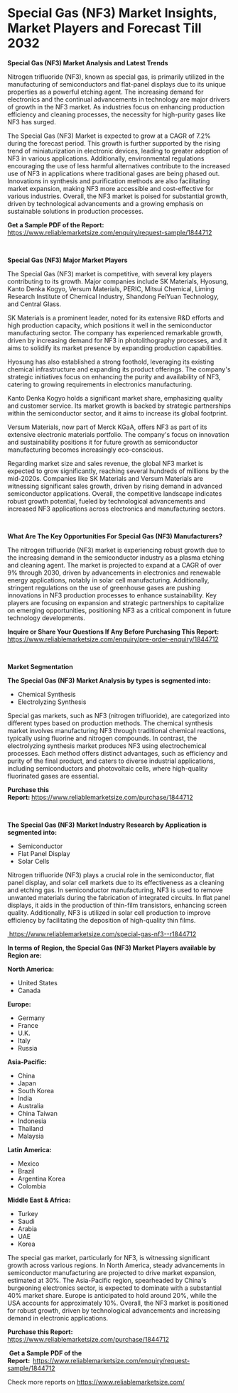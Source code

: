<p><h1>Special Gas (NF3) Market Insights, Market Players and Forecast Till 2032</h1></p><p><strong>Special Gas (NF3) Market Analysis and Latest Trends</strong></p>
<p><p>Nitrogen trifluoride (NF3), known as special gas, is primarily utilized in the manufacturing of semiconductors and flat-panel displays due to its unique properties as a powerful etching agent. The increasing demand for electronics and the continual advancements in technology are major drivers of growth in the NF3 market. As industries focus on enhancing production efficiency and cleaning processes, the necessity for high-purity gases like NF3 has surged.</p><p>The Special Gas (NF3) Market is expected to grow at a CAGR of 7.2% during the forecast period. This growth is further supported by the rising trend of miniaturization in electronic devices, leading to greater adoption of NF3 in various applications. Additionally, environmental regulations encouraging the use of less harmful alternatives contribute to the increased use of NF3 in applications where traditional gases are being phased out. Innovations in synthesis and purification methods are also facilitating market expansion, making NF3 more accessible and cost-effective for various industries. Overall, the NF3 market is poised for substantial growth, driven by technological advancements and a growing emphasis on sustainable solutions in production processes.</p></p>
<p><strong>Get a Sample PDF of the Report:&nbsp;</strong> <a href="https://www.reliablemarketsize.com/enquiry/request-sample/1844712?utm_campaign=2773&utm_medium=2&utm_source=Github&utm_content=ia&utm_term=03042025&utm_id=special-gas-nf3">https://www.reliablemarketsize.com/enquiry/request-sample/1844712</a></p>
<p>&nbsp;</p>
<p><strong>Special Gas (NF3) Major Market Players</strong></p>
<p><p>The Special Gas (NF3) market is competitive, with several key players contributing to its growth. Major companies include SK Materials, Hyosung, Kanto Denka Kogyo, Versum Materials, PERIC, Mitsui Chemical, Liming Research Institute of Chemical Industry, Shandong FeiYuan Technology, and Central Glass. </p><p>SK Materials is a prominent leader, noted for its extensive R&D efforts and high production capacity, which positions it well in the semiconductor manufacturing sector. The company has experienced remarkable growth, driven by increasing demand for NF3 in photolithography processes, and it aims to solidify its market presence by expanding production capabilities.</p><p>Hyosung has also established a strong foothold, leveraging its existing chemical infrastructure and expanding its product offerings. The company's strategic initiatives focus on enhancing the purity and availability of NF3, catering to growing requirements in electronics manufacturing.</p><p>Kanto Denka Kogyo holds a significant market share, emphasizing quality and customer service. Its market growth is backed by strategic partnerships within the semiconductor sector, and it aims to increase its global footprint.</p><p>Versum Materials, now part of Merck KGaA, offers NF3 as part of its extensive electronic materials portfolio. The company's focus on innovation and sustainability positions it for future growth as semiconductor manufacturing becomes increasingly eco-conscious.</p><p>Regarding market size and sales revenue, the global NF3 market is expected to grow significantly, reaching several hundreds of millions by the mid-2020s. Companies like SK Materials and Versum Materials are witnessing significant sales growth, driven by rising demand in advanced semiconductor applications. Overall, the competitive landscape indicates robust growth potential, fueled by technological advancements and increased NF3 applications across electronics and manufacturing sectors.</p></p>
<p>&nbsp;</p>
<p><strong>What Are The Key Opportunities For Special Gas (NF3) Manufacturers?</strong></p>
<p><p>The nitrogen trifluoride (NF3) market is experiencing robust growth due to the increasing demand in the semiconductor industry as a plasma etching and cleaning agent. The market is projected to expand at a CAGR of over 9% through 2030, driven by advancements in electronics and renewable energy applications, notably in solar cell manufacturing. Additionally, stringent regulations on the use of greenhouse gases are pushing innovations in NF3 production processes to enhance sustainability. Key players are focusing on expansion and strategic partnerships to capitalize on emerging opportunities, positioning NF3 as a critical component in future technology developments.</p></p>
<p><strong>Inquire or Share Your Questions If Any Before Purchasing This Report:</strong> <a href="https://www.reliablemarketsize.com/enquiry/pre-order-enquiry/1844712?utm_campaign=2773&utm_medium=2&utm_source=Github&utm_content=ia&utm_term=03042025&utm_id=special-gas-nf3">https://www.reliablemarketsize.com/enquiry/pre-order-enquiry/1844712</a></p>
<p>&nbsp;</p>
<p><strong>Market Segmentation</strong></p>
<p><strong>The Special Gas (NF3) Market Analysis by types is segmented into:</strong></p>
<p><ul><li>Chemical Synthesis</li><li>Electrolyzing Synthesis</li></ul></p>
<p><p>Special gas markets, such as NF3 (nitrogen trifluoride), are categorized into different types based on production methods. The chemical synthesis market involves manufacturing NF3 through traditional chemical reactions, typically using fluorine and nitrogen compounds. In contrast, the electrolyzing synthesis market produces NF3 using electrochemical processes. Each method offers distinct advantages, such as efficiency and purity of the final product, and caters to diverse industrial applications, including semiconductors and photovoltaic cells, where high-quality fluorinated gases are essential.</p></p>
<p><strong>Purchase this Report:&nbsp;</strong><a href="https://www.reliablemarketsize.com/purchase/1844712?utm_campaign=2773&utm_medium=2&utm_source=Github&utm_content=ia&utm_term=03042025&utm_id=special-gas-nf3">https://www.reliablemarketsize.com/purchase/1844712</a></p>
<p>&nbsp;</p>
<p><strong>The Special Gas (NF3) Market Industry Research by Application is segmented into:</strong></p>
<p><ul><li>Semiconductor</li><li>Flat Panel Display</li><li>Solar Cells</li></ul></p>
<p><p>Nitrogen trifluoride (NF3) plays a crucial role in the semiconductor, flat panel display, and solar cell markets due to its effectiveness as a cleaning and etching gas. In semiconductor manufacturing, NF3 is used to remove unwanted materials during the fabrication of integrated circuits. In flat panel displays, it aids in the production of thin-film transistors, enhancing screen quality. Additionally, NF3 is utilized in solar cell production to improve efficiency by facilitating the deposition of high-quality thin films.</p></p>
<p><a href="https://www.reliablemarketsize.com/special-gas-nf3--r1844712?utm_campaign=2773&utm_medium=2&utm_source=Github&utm_content=ia&utm_term=03042025&utm_id=special-gas-nf3">&nbsp;https://www.reliablemarketsize.com/special-gas-nf3--r1844712</a></p>
<p><strong>In terms of Region, the Special Gas (NF3) Market Players available by Region are:</strong></p>
<p>
    <p> <strong> North America: </strong>
        <ul>
            <li>United States</li>
            <li>Canada</li>
        </ul>
        </p> 
    <p> <strong> Europe: </strong>
        <ul>
            <li>Germany</li>
            <li>France</li>
            <li>U.K.</li>
            <li>Italy</li>
            <li>Russia</li>
        </ul>
        </p> 
    <p> <strong> Asia-Pacific: </strong>
        <ul>
            <li>China</li>
            <li>Japan</li>
            <li>South Korea</li>
            <li>India</li>
            <li>Australia</li>
            <li>China Taiwan</li>
            <li>Indonesia</li>
            <li>Thailand</li>
            <li>Malaysia</li>
        </ul>
        </p> 
    <p> <strong> Latin America: </strong>
        <ul>
            <li>Mexico</li>
            <li>Brazil</li>
            <li>Argentina Korea</li>
            <li>Colombia</li>
        </ul>
        </p> 
    <p> <strong> Middle East & Africa: </strong>
        <ul>
            <li>Turkey</li>
            <li>Saudi</li>
            <li>Arabia</li>
            <li>UAE</li>
            <li>Korea</li>
        </ul>
    </p>
    </p>
<p><p>The special gas market, particularly for NF3, is witnessing significant growth across various regions. In North America, steady advancements in semiconductor manufacturing are projected to drive market expansion, estimated at 30%. The Asia-Pacific region, spearheaded by China's burgeoning electronics sector, is expected to dominate with a substantial 40% market share. Europe is anticipated to hold around 20%, while the USA accounts for approximately 10%. Overall, the NF3 market is positioned for robust growth, driven by technological advancements and increasing demand in electronic applications.</p></p>
<p><strong>Purchase this Report: </strong><a href="https://www.reliablemarketsize.com/purchase/1844712?utm_campaign=2773&utm_medium=2&utm_source=Github&utm_content=ia&utm_term=03042025&utm_id=special-gas-nf3">https://www.reliablemarketsize.com/purchase/1844712</a></p>
<p>&nbsp;<strong>Get a Sample PDF of the Report:&nbsp;&nbsp;</strong><a href="https://www.reliablemarketsize.com/enquiry/request-sample/1844712?utm_campaign=2773&utm_medium=2&utm_source=Github&utm_content=ia&utm_term=03042025&utm_id=special-gas-nf3">https://www.reliablemarketsize.com/enquiry/request-sample/1844712</a></p>
<p><strong></strong></p>
<p>Check more reports on <a href="https://www.reliablemarketsize.com/?utm_campaign=2773&utm_medium=2&utm_source=Github&utm_content=ia&utm_term=03042025&utm_id=special-gas-nf3">https://www.reliablemarketsize.com/</a></p>